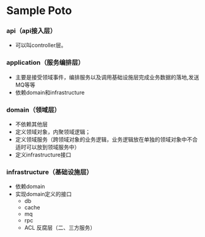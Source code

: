 # Sample Poto
### api（api接入层）
  - 可以叫controller层。
### application（服务编排层）
  - 主要是接受领域事件，编排服务以及调用基础设施层完成业务数据的落地,发送MQ等等
  - 依赖domain和infrastructure
### domain（领域层）
  - 不依赖其他层
  - 定义领域对象，内聚领域逻辑；
  - 定义领域服务（跨领域对象的业务逻辑，业务逻辑放在单独的领域对象中不合适时可以放到领域服务中）
  - 定义infrastructure接口
### infrastructure（基础设施层）
  - 依赖domain
  - 实现domain定义的接口
    - db
    - cache
    - mq
    - rpc
    - ACL 反腐层（二、三方服务）

